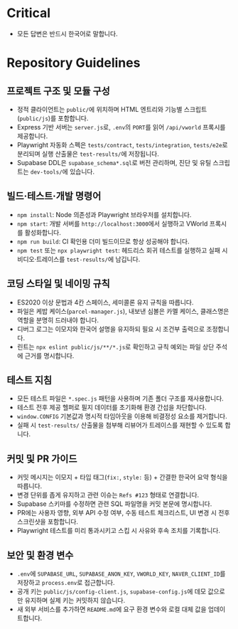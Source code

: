 # Critical
- 모든 답변은 반드시 한국어로 말합니다.

# Repository Guidelines

## 프로젝트 구조 및 모듈 구성
- 정적 클라이언트는 `public/`에 위치하며 HTML 엔트리와 기능별 스크립트(`public/js`)를 포함합니다.
- Express 기반 서버는 `server.js`로, `.env`의 `PORT`를 읽어 `/api/vworld` 프록시를 제공합니다.
- Playwright 자동화 스펙은 `tests/contract`, `tests/integration`, `tests/e2e`로 분리되며 실행 산출물은 `test-results/`에 저장됩니다.
- Supabase DDL은 `supabase_schema*.sql`로 버전 관리하며, 진단 및 유틸 스크립트는 `dev-tools/`에 있습니다.

## 빌드·테스트·개발 명령어
- `npm install`: Node 의존성과 Playwright 브라우저를 설치합니다.
- `npm start`: 개발 서버를 `http://localhost:3000`에서 실행하고 VWorld 프록시를 활성화합니다.
- `npm run build`: CI 확인용 더미 빌드이므로 항상 성공해야 합니다.
- `npm test` 또는 `npx playwright test`: 헤드리스 회귀 테스트를 실행하고 실패 시 비디오·트레이스를 `test-results/`에 남깁니다.

## 코딩 스타일 및 네이밍 규칙
- ES2020 이상 문법과 4칸 스페이스, 세미콜론 유지 규칙을 따릅니다.
- 파일은 케밥 케이스(`parcel-manager.js`), 내보낸 심볼은 카멜 케이스, 클래스명은 역할을 분명히 드러내야 합니다.
- 디버그 로그는 이모지와 한국어 설명을 유지하되 필요 시 조건부 출력으로 조정합니다.
- 린트는 `npx eslint public/js/**/*.js`로 확인하고 규칙 예외는 파일 상단 주석에 근거를 명시합니다.

## 테스트 지침
- 모든 테스트 파일은 `*.spec.js` 패턴을 사용하며 기존 폴더 구조를 재사용합니다.
- 테스트 전후 제공 헬퍼로 필지 데이터를 초기화해 환경 간섭을 차단합니다.
- `window.CONFIG` 기본값과 명시적 타임아웃을 이용해 비결정성 요소를 제거합니다.
- 실패 시 `test-results/` 산출물을 첨부해 리뷰어가 트레이스를 재현할 수 있도록 합니다.

## 커밋 및 PR 가이드
- 커밋 메시지는 이모지 + 타입 태그(`fix:`, `style:` 등) + 간결한 한국어 요약 형식을 따릅니다.
- 변경 단위를 좁게 유지하고 관련 이슈는 `Refs #123` 형태로 연결합니다.
- Supabase 스키마를 수정하면 관련 SQL 파일명을 커밋 본문에 명시합니다.
- PR에는 사용자 영향, 외부 API 수정 여부, 수동 테스트 체크리스트, UI 변경 시 전후 스크린샷을 포함합니다.
- Playwright 테스트를 미리 통과시키고 스킵 시 사유와 후속 조치를 기록합니다.

## 보안 및 환경 변수
- `.env`에 `SUPABASE_URL`, `SUPABASE_ANON_KEY`, `VWORLD_KEY`, `NAVER_CLIENT_ID`를 저장하고 `process.env`로 접근합니다.
- 공개 키는 `public/js/config-client.js`, `supabase-config.js`에 데모 값으로만 유지하며 실제 키는 커밋하지 않습니다.
- 새 외부 서비스를 추가하면 `README.md`에 요구 환경 변수와 로컬 대체 값을 업데이트합니다.

